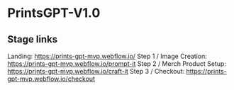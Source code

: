 # PrintsGPT-V1.0

## Stage links
Landing: https://prints-gpt-mvp.webflow.io/
Step 1 / Image Creation: https://prints-gpt-mvp.webflow.io/prompt-it
Step 2 / Merch Product Setup: https://prints-gpt-mvp.webflow.io/craft-it
Step 3 / Checkout: https://prints-gpt-mvp.webflow.io/checkout
